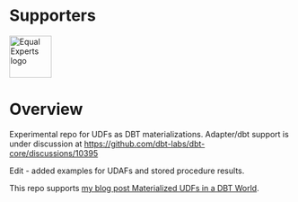 # Supporters

<a href="https://equalexperts.com">
    <img alt="Equal Experts logo"
        src="https://www.equalexperts.com/wp-content/themes/equalexperts/assets/logos/colour/equal-experts-logo-colour.png"
        style="height:75px">
    </img>
</a>

# Overview

Experimental repo for UDFs as DBT materializations. Adapter/dbt support is under discussion at https://github.com/dbt-labs/dbt-core/discussions/10395

Edit - added examples for UDAFs and stored procedure results.

This repo supports [my blog post Materialized UDFs in a DBT World](https://tempered.works/posts/2024/02/19/materialized-udfs-in-a-dbt-world/).

